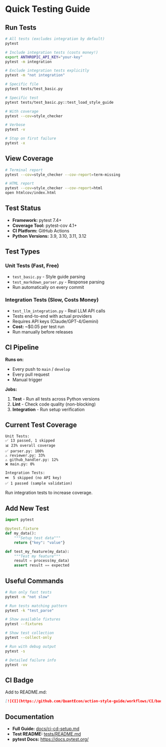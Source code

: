 # Quick Testing Guide

## Run Tests

```bash
# All tests (excludes integration by default)
pytest

# Include integration tests (costs money!)
export ANTHROPIC_API_KEY="your-key"
pytest -m integration

# Exclude integration tests explicitly
pytest -m "not integration"

# Specific file
pytest tests/test_basic.py

# Specific test
pytest tests/test_basic.py::test_load_style_guide

# With coverage
pytest --cov=style_checker

# Verbose
pytest -v

# Stop on first failure
pytest -x
```

## View Coverage

```bash
# Terminal report
pytest --cov=style_checker --cov-report=term-missing

# HTML report
pytest --cov=style_checker --cov-report=html
open htmlcov/index.html
```

## Test Status

- **Framework:** pytest 7.4+
- **Coverage Tool:** pytest-cov 4.1+
- **CI Platform:** GitHub Actions
- **Python Versions:** 3.9, 3.10, 3.11, 3.12

## Test Types

### Unit Tests (Fast, Free)
- `test_basic.py` - Style guide parsing
- `test_markdown_parser.py` - Response parsing
- Run automatically on every commit

### Integration Tests (Slow, Costs Money)
- `test_llm_integration.py` - Real LLM API calls
- Tests end-to-end with actual providers
- Requires API keys (Claude/GPT-4/Gemini)
- **Cost:** ~$0.05 per test run
- Run manually before releases

## CI Pipeline

**Runs on:**
- Every push to `main` / `develop`
- Every pull request
- Manual trigger

**Jobs:**
1. **Test** - Run all tests across Python versions
2. **Lint** - Check code quality (non-blocking)
3. **Integration** - Run setup verification

## Current Test Coverage

```
Unit Tests:
✅ 13 passed, 1 skipped
📊 23% overall coverage
✅ parser.py: 100%
⚠️ reviewer.py: 33%
⚠️ github_handler.py: 12%
❌ main.py: 0%

Integration Tests:
⏭️  5 skipped (no API key)
✅ 1 passed (sample validation)
```

Run integration tests to increase coverage.

## Add New Test

```python
import pytest

@pytest.fixture
def my_data():
    """Setup test data"""
    return {"key": "value"}

def test_my_feature(my_data):
    """Test my feature"""
    result = process(my_data)
    assert result == expected
```

## Useful Commands

```bash
# Run only fast tests
pytest -m "not slow"

# Run tests matching pattern
pytest -k "test_parse"

# Show available fixtures
pytest --fixtures

# Show test collection
pytest --collect-only

# Run with debug output
pytest -s

# Detailed failure info
pytest -vv
```

## CI Badge

Add to README.md:
```markdown
[![CI](https://github.com/QuantEcon/action-style-guide/workflows/CI/badge.svg)](https://github.com/QuantEcon/action-style-guide/actions)
```

## Documentation

- **Full Guide:** [docs/ci-cd-setup.md](ci-cd-setup.md)
- **Test README:** [tests/README.md](../tests/README.md)
- **pytest Docs:** https://docs.pytest.org/
